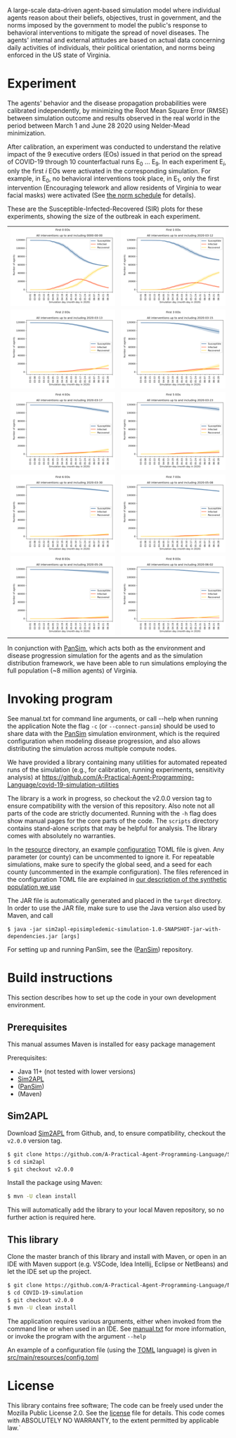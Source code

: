 A large-scale data-driven agent-based simulation model where individual agents reason about their beliefs, objectives, trust in government, 
and the norms imposed by the government to model the public's response to behavioral interventions to mitigate the spread of novel diseases. 
The agents' internal and external attitudes are based on actual data concerning daily activities of individuals, their political orientation, 
and norms being enforced in the US state of Virginia.

# Experiment
The agents' behavior and the disease propagation probabilities were calibrated independently, by minimizing the Root Mean Square Error (RMSE)
between simulation outcome and results observed in the real world in the period between March 1 and June 28 2020 using Nelder-Mead minimization.

After calibration, an experiment was conducted to understand the relative impact of the 9 executive orders (EOs)
issued in that period on the spread of COVID-19 through 10 counterfactual runs E<sub>0</sub> ... E<sub>9</sub>. 
In each experiment E<sub>_i_</sub>, only the first _i_ EOs were activated in the corresponding simulation. For example,
in E<sub>0</sub>, no behavioral interventions took place, in E<sub>1</sub>, only the first intervention (Encouraging
telework and allow residents of Virginia to wear facial masks) were activated (See [the norm schedule](src/main/resources) for details).

These are the Susceptible-Infected-Recovered (SIR) plots for these experiments, showing the size of the outbreak in each experiment.

| | |
|---|---|
|![SIR plot for E<sub>_0_</sub>](SIR-plots/experiment-0-norms-until0000-00-00.png)|![SIR plot for E<sub>_1_</sub>](SIR-plots/experiment-1-norms-until2020-03-12.png)|
|![SIR plot for E<sub>_2_</sub>](SIR-plots/experiment-2-norms-until2020-03-13.png)|![SIR plot for E<sub>_3_</sub>](SIR-plots/experiment-3-norms-until2020-03-15.png)|
|![SIR plot for E<sub>_4_</sub>](SIR-plots/experiment-4-norms-until2020-03-17.png)|![SIR plot for E<sub>_5_</sub>](SIR-plots/experiment-5-norms-until2020-03-23.png)|
|![SIR plot for E<sub>_6_</sub>](SIR-plots/experiment-6-norms-until2020-03-30.png)|![SIR plot for E<sub>_7_</sub>](SIR-plots/experiment-7-norms-until2020-05-08.png)|
|![SIR plot for E<sub>_8_</sub>](SIR-plots/experiment-8-norms-until2020-05-26.png)|![SIR plot for E<sub>_9_</sub>](SIR-plots/experiment-9-norms-until2020-06-02.png)|

In conjunction with [PanSim](https://github.com/parantapa/pansim), which acts both as the environment and disease 
progression simulation for the agents and as the simulation distribution framework,
we have been able to run simulations employing the full population (~8 million agents) of Virginia.

# Invoking program
See manual.txt for command line arguments, or call --help when running the application
Note the flag `-c` (or `--connect-pansim`) should be used to share data with the 
[PanSim](https://github.com/parantapa/pansim) simulation environment, which is the required configuration 
when modeling disease progression, and also allows distributing the simulation across multiple compute nodes.

We have provided a library containing many utilities for automated repeated runs of the simulation
(e.g., for calibration, running experiments, sensitivity analysis) at 
https://github.com/A-Practical-Agent-Programming-Language/covid-19-simulation-utilities

The library is a work in progress, so checkout the v2.0.0 version tag to ensure compatibility with the version
of this repository. Also note not all parts of the code are strictly documented. Running with the `-h` flag does show
manual pages for the core parts of the code. The `scripts` directory contains stand-alone scripts that may be helpful
for analysis. The library comes with absolutely no warranties.

In the [resource](src/main/resources) directory, an example [configuration](src/main/resources/config.toml) TOML file is given. 
Any parameter (or county) can be uncommented to ignore it. 
For repeatable simulations, make sure to specify the global seed, 
and a seed for each county (uncommented in the example configuration).
The files referenced in the configuration TOML file are explained in 
[our description of the synthetic population we use](synthetic-population-instructions.md)

The JAR file is automatically generated and placed in the `target` directory. 
In order to use the JAR file, make sure to use the Java version also used by Maven, and call

```bashs
$ java -jar sim2apl-episimpledemic-simulation-1.0-SNAPSHOT-jar-with-dependencies.jar [args]
```

For setting up and running PanSim, see the ([PanSim](https://github.com/parantapa/pansim)) repository.

# Build instructions
This section describes how to set up the code in your own development environment.

## Prerequisites
This manual assumes Maven is installed for easy package management

Prerequisites:
* Java 11+ (not tested with lower versions)
* [Sim2APL](https://github.com/A-Practical-Agent-Programming-Language/Sim2APL)
* ([PanSim](https://github.com/parantapa/pansim))
* (Maven)

## Sim2APL
Download [Sim2APL](https://github.com/A-Practical-Agent-Programming-Language/Sim2APL) from Github, 
and, to ensure compatibility, checkout the `v2.0.0` version tag.

```bash
$ git clone https://github.com/A-Practical-Agent-Programming-Language/Sim2APL.git
$ cd sim2apl
$ git checkout v2.0.0
```

Install the package using Maven:

```bash
$ mvn -U clean install
```

This will automatically add the library to your local Maven repository, so no further action is required here.

## This library
Clone the master branch of this library and install with Maven, or open in an IDE with Maven support (e.g. VSCode, Idea Intellij, Eclipse or NetBeans) and let the IDE set up the project.

```bash
$ git clone https://github.com/A-Practical-Agent-Programming-Language/Normative-COVID-19-Simulation.git
$ cd COVID-19-simulation
$ git checkout v2.0.0
$ mvn -U clean install
```

The application requires various arguments, either when invoked from the command line or when used in an IDE.
See [manual.txt](manual.txt) for more information, or invoke the program with the argument `--help`


An example of a configuration file (using the [TOML](https://github.com/toml-lang/toml) language) is given in 
[src/main/resources/config.toml](src/main/resources/config.toml) 

# License
This library contains free software; The code can be freely used under the Mozilla Public License 2.0. See the [license](LICENSE) file for details.
This code comes with ABSOLUTELY NO WARRANTY, to the extent permitted by applicable law.`
